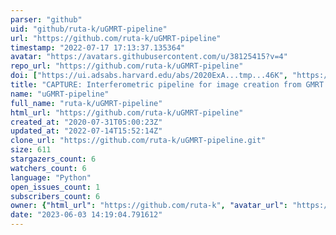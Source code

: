 ```yaml
---
parser: "github"
uid: "github/ruta-k/uGMRT-pipeline"
url: "https://github.com/ruta-k/uGMRT-pipeline"
timestamp: "2022-07-17 17:13:37.135364"
avatar: "https://avatars.githubusercontent.com/u/38125415?v=4"
repo_url: "https://github.com/ruta-k/uGMRT-pipeline"
doi: ["https://ui.adsabs.harvard.edu/abs/2020ExA...tmp...46K", "https://ui.adsabs.harvard.edu/abs/2020ascl.soft11002K/abstract"]
title: "CAPTURE: Interferometric pipeline for image creation from GMRT data"
name: "uGMRT-pipeline"
full_name: "ruta-k/uGMRT-pipeline"
html_url: "https://github.com/ruta-k/uGMRT-pipeline"
created_at: "2020-07-31T05:00:23Z"
updated_at: "2022-07-14T15:52:14Z"
clone_url: "https://github.com/ruta-k/uGMRT-pipeline.git"
size: 611
stargazers_count: 6
watchers_count: 6
language: "Python"
open_issues_count: 1
subscribers_count: 6
owner: {"html_url": "https://github.com/ruta-k", "avatar_url": "https://avatars.githubusercontent.com/u/38125415?v=4", "login": "ruta-k", "type": "User"}
date: "2023-06-03 14:19:04.791612"
---
```

